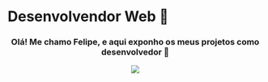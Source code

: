 ### <h1>Desenvolvendor Web 🦉</h1>

  <div>
  <a align="center">
    <h3 align="center">Olá! Me chamo Felipe, e aqui exponho os meus projetos como desenvolvedor 🤠</h3>

 <p align="center">
  <a href="https://skillicons.dev">
    <img src="https://skillicons.dev/icons?i=git,js,php,python,mysql,react,mongodb,linux,express,nodejs,css,html" />
  </a>
</p>

  <a/>
  <div/>
